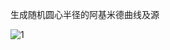 生成随机圆心半径的阿基米德曲线及源

![1](https://user-images.githubusercontent.com/90584636/140868043-b07540c0-8bcd-4ec5-913f-a3fa6e91b77d.png)

